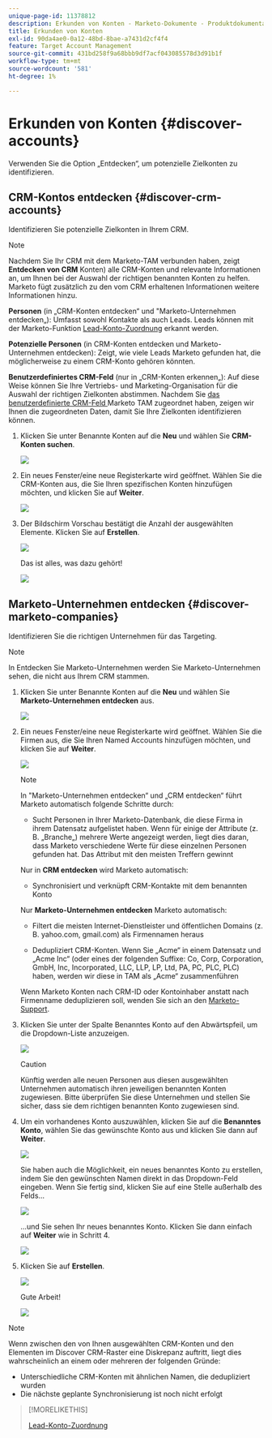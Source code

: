 ```yaml
---
unique-page-id: 11378812
description: Erkunden von Konten - Marketo-Dokumente - Produktdokumentation
title: Erkunden von Konten
exl-id: 90da4ae0-0a12-48bd-8bae-a7431d2cf4f4
feature: Target Account Management
source-git-commit: 431bd258f9a68bbb9df7acf043085578d3d91b1f
workflow-type: tm+mt
source-wordcount: '581'
ht-degree: 1%

---
```


# Erkunden von Konten {#discover-accounts}

Verwenden Sie die Option „Entdecken“, um potenzielle Zielkonten zu identifizieren.

## CRM-Kontos entdecken {#discover-crm-accounts}

Identifizieren Sie potenzielle Zielkonten in Ihrem CRM.

>[!NOTE]
>
>Nachdem Sie Ihr CRM mit dem Marketo-TAM verbunden haben, zeigt **Entdecken von CRM** Konten) alle CRM-Konten und relevante Informationen an, um Ihnen bei der Auswahl der richtigen benannten Konten zu helfen. Marketo fügt zusätzlich zu den vom CRM erhaltenen Informationen weitere Informationen hinzu.

**Personen** (in „CRM-Konten entdecken“ und &quot;Marketo-Unternehmen entdecken„): Umfasst sowohl Kontakte als auch Leads. Leads können mit der Marketo-Funktion [Lead-Konto-Zuordnung](/help/marketo/product-docs/target-account-management/target/named-accounts/lead-to-account-matching.md) erkannt werden.

**Potenzielle Personen** (in CRM-Konten entdecken und Marketo-Unternehmen entdecken): Zeigt, wie viele Leads Marketo gefunden hat, die möglicherweise zu einem CRM-Konto gehören könnten.

**Benutzerdefiniertes CRM-Feld** (nur in „CRM-Konten erkennen„): Auf diese Weise können Sie Ihre Vertriebs- und Marketing-Organisation für die Auswahl der richtigen Zielkonten abstimmen. Nachdem Sie [das benutzerdefinierte CRM-Feld ](/help/marketo/product-docs/target-account-management/setup-tam/create-a-custom-field-for-crm-discovery.md) Marketo TAM zugeordnet haben, zeigen wir Ihnen die zugeordneten Daten, damit Sie Ihre Zielkonten identifizieren können.

1. Klicken Sie unter Benannte Konten auf die **Neu** und wählen Sie **CRM-Konten suchen**.

   ![](assets/disc-crm-one.png)

1. Ein neues Fenster/eine neue Registerkarte wird geöffnet. Wählen Sie die CRM-Konten aus, die Sie Ihren spezifischen Konten hinzufügen möchten, und klicken Sie auf **Weiter**.

   ![](assets/disc-crm-two.png)

1. Der Bildschirm Vorschau bestätigt die Anzahl der ausgewählten Elemente. Klicken Sie auf **Erstellen**.

   ![](assets/disc-three.png)

   Das ist alles, was dazu gehört!

   ![](assets/disc-four.png)

## Marketo-Unternehmen entdecken {#discover-marketo-companies}

Identifizieren Sie die richtigen Unternehmen für das Targeting.

>[!NOTE]
>
>In Entdecken Sie Marketo-Unternehmen werden Sie Marketo-Unternehmen sehen, die nicht aus Ihrem CRM stammen.

1. Klicken Sie unter Benannte Konten auf die **Neu** und wählen Sie **Marketo-Unternehmen entdecken** aus.

   ![](assets/one-1.png)

1. Ein neues Fenster/eine neue Registerkarte wird geöffnet. Wählen Sie die Firmen aus, die Sie Ihren Named Accounts hinzufügen möchten, und klicken Sie auf **Weiter**.

   ![](assets/disc-comp-two.png)

   >[!NOTE]
   >
   >In &quot;Marketo-Unternehmen entdecken“ und „CRM entdecken“ führt Marketo automatisch folgende Schritte durch:
   >
   >* Sucht Personen in Ihrer Marketo-Datenbank, die diese Firma in ihrem Datensatz aufgelistet haben. Wenn für einige der Attribute (z. B. „Branche„) mehrere Werte angezeigt werden, liegt dies daran, dass Marketo verschiedene Werte für diese einzelnen Personen gefunden hat. Das Attribut mit den meisten Treffern gewinnt
   >
   >Nur in **CRM entdecken** wird Marketo automatisch:
   >
   >* Synchronisiert und verknüpft CRM-Kontakte mit dem benannten Konto
   >
   >Nur **Marketo-Unternehmen entdecken** Marketo automatisch:
   >
   >* Filtert die meisten Internet-Dienstleister und öffentlichen Domains (z. B. yahoo.com, gmail.com) als Firmennamen heraus
   >
   >* Dedupliziert CRM-Konten. Wenn Sie „Acme“ in einem Datensatz und „Acme Inc“ (oder eines der folgenden Suffixe: Co, Corp, Corporation, GmbH, Inc, Incorporated, LLC, LLP, LP, Ltd, PA, PC, PLC, PLC) haben, werden wir diese in TAM als „Acme“ zusammenführen
   >
   >Wenn Marketo Konten nach CRM-ID oder Kontoinhaber anstatt nach Firmenname deduplizieren soll, wenden Sie sich an den [Marketo-Support](https://nation.marketo.com/t5/Support/ct-p/Support).

1. Klicken Sie unter der Spalte Benanntes Konto auf den Abwärtspfeil, um die Dropdown-Liste anzuzeigen.

   ![](assets/disc-comp-three.png)

   >[!CAUTION]
   >
   >Künftig werden alle neuen Personen aus diesen ausgewählten Unternehmen automatisch ihren jeweiligen benannten Konten zugewiesen. Bitte überprüfen Sie diese Unternehmen und stellen Sie sicher, dass sie dem richtigen benannten Konto zugewiesen sind.

1. Um ein vorhandenes Konto auszuwählen, klicken Sie auf die **Benanntes Konto**, wählen Sie das gewünschte Konto aus und klicken Sie dann auf **Weiter**.

   ![](assets/disc-comp-four.png)

   Sie haben auch die Möglichkeit, ein neues benanntes Konto zu erstellen, indem Sie den gewünschten Namen direkt in das Dropdown-Feld eingeben. Wenn Sie fertig sind, klicken Sie auf eine Stelle außerhalb des Felds…

   ![](assets/disc-comp-five.png)

   …und Sie sehen Ihr neues benanntes Konto. Klicken Sie dann einfach auf **Weiter** wie in Schritt 4.

   ![](assets/disc-comp-six.png)

1. Klicken Sie auf **Erstellen**.

   ![](assets/disc-comp-seven.png)

   Gute Arbeit!

   ![](assets/disc-co-six.png)

>[!NOTE]
>
>Wenn zwischen den von Ihnen ausgewählten CRM-Konten und den Elementen im Discover CRM-Raster eine Diskrepanz auftritt, liegt dies wahrscheinlich an einem oder mehreren der folgenden Gründe:
>
>* Unterschiedliche CRM-Konten mit ähnlichen Namen, die dedupliziert wurden
>* Die nächste geplante Synchronisierung ist noch nicht erfolgt

>[!MORELIKETHIS]
>
>[Lead-Konto-Zuordnung](/help/marketo/product-docs/target-account-management/target/named-accounts/lead-to-account-matching.md)
